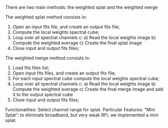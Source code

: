 There are two main methods:
the weighted splat and the weighted merge

The weighted splat method consists in:
1. Open an input fits file, and create an output fits file;
2. Compute the local weights spectral cube;
3. Loop over all spectral channels c:
   a) Read the local weights image
   b) Compute the weighted average
   c) Create the final splat image
4. Close input and output fits files;

The weighted merge method consists in:
1. Load fits files list;
2. Open input fits files, and create an output fits file;
3. For each input spectral cube compute the local weights spectral cube;
4. Loop over all spectral channels c:
   a) Read the local weights image
   b) Compute the weighted average
   c) Create the final merge image and add it to the output spectral cube
5. Close input and output fits files;

Functionalities: Select channel range for splat.
Particular Features: ”Mini Splat”: to eliminate broadband, but very weak RFI, we implemented a mini splat.
